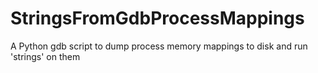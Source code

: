 # StringsFromGdbProcessMappings
A Python gdb script to dump process memory mappings to disk and run 'strings' on them
